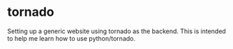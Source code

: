 # tornado
Setting up a generic website using tornado as the backend. This is intended to help me learn how to use python/tornado.
